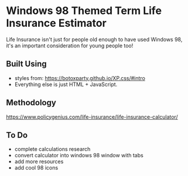 # Windows 98 Themed Term Life Insurance Estimator

Life Insurance isn't just for people old enough to have used Windows 98, it's an important consideration for young people too!

## Built Using

- styles from: https://botoxparty.github.io/XP.css/#intro
- Everything else is just HTML + JavaScript.

## Methodology

https://www.policygenius.com/life-insurance/life-insurance-calculator/

## To Do

- complete calculations research
- convert calculator into windows 98 window with tabs
- add more resources
- add cool 98 icons 
